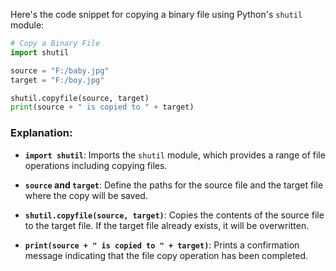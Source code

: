 Here's the code snippet for copying a binary file using Python's `shutil` module:

```python
# Copy a Binary File
import shutil

source = "F:/baby.jpg"
target = "F:/boy.jpg"

shutil.copyfile(source, target)
print(source + " is copied to " + target)
```

### Explanation:
- **`import shutil`**: Imports the `shutil` module, which provides a range of file operations including copying files.

- **`source` and `target`**: Define the paths for the source file and the target file where the copy will be saved.

- **`shutil.copyfile(source, target)`**: Copies the contents of the source file to the target file. If the target file already exists, it will be overwritten.

- **`print(source + " is copied to " + target)`**: Prints a confirmation message indicating that the file copy operation has been completed.
